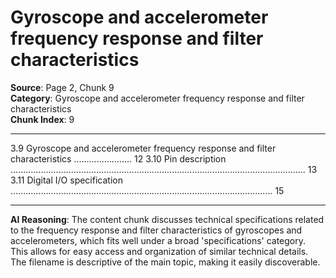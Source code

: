 # Gyroscope and accelerometer frequency response and filter characteristics

**Source**: Page 2, Chunk 9  
**Category**: Gyroscope and accelerometer frequency response and filter characteristics  
**Chunk Index**: 9

---

3.9 Gyroscope and accelerometer frequency response and filter characteristics ....................... 12
3.10 Pin description ..................................................................................................................... 13
3.11 Digital I/O specification ........................................................................................................ 15

---

**AI Reasoning**: The content chunk discusses technical specifications related to the frequency response and filter characteristics of gyroscopes and accelerometers, which fits well under a broad 'specifications' category. This allows for easy access and organization of similar technical details. The filename is descriptive of the main topic, making it easily discoverable.
